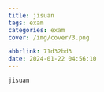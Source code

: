 ```yaml
---
title: jisuan
tags: exam
categories: exam
cover: /img/cover/3.png

abbrlink: 71d32bd3
date: 2024-01-22 04:56:10
---
```

```
jisuan
```
